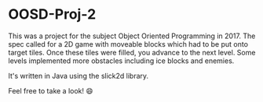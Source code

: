 # OOSD-Proj-2
This was a project for the subject Object Oriented Programming in 2017.
The spec called for a 2D game with moveable blocks which had to be put onto target tiles.
Once these tiles were filled, you advance to the next level.
Some levels implemented more obstacles including ice blocks and enemies.

It's written in Java using the slick2d library.

Feel free to take a look! :smile:
